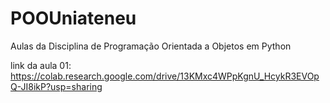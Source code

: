# POOUniateneu
Aulas da Disciplina de Programação Orientada a Objetos em Python

link da aula 01: https://colab.research.google.com/drive/13KMxc4WPpKgnU_HcykR3EVOpQ-JI8ikP?usp=sharing
